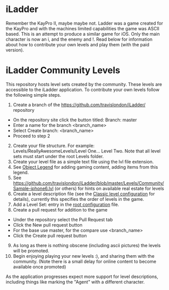 # iLadder

Remember the KayPro II, maybe maybe not.  Ladder was a game created for the KayPro and with the machines limited capabilities the game was ASCII based.  This is an attempt to produce a similar game for iOS.  Only the main character is now an i, and the enemy and !.  Read below for information about how to contribute your own levels and play them (with the paid version).

# iLadder Community Levels

This repository hosts level sets created by the community.  These levels are accessible to the iLadder application.  To contribute your own levels follow the following simple steps.

1. Create a branch of the https://github.com/travislondon/iLadder/ repository
  - On the repository site click the button titled: Branch: master
  - Enter a name for the branch <branch_name>
  - Select Create branch: <branch_name>
  - Proceed to step 2
2. Create your file structure.  For example: Levels/ReallyAwesomeLevels/Level One... Level Two.  Note that all level sets must start under the root Levels folder.
3. Create your level file as a simple text file using the lvl file extension.
4. See [Object Legend](https://github.com/travislondon/iLadder/blob/master/Game/ObjectLegend.md) for adding gaming content, adding items from this legend.
5. See https://github.com/travislondon/iLadder/blob/master/Levels/Community/Sample-iphone6.lvl (or others) for hints on available real estate for levels
6. Create a level description file (see the [Classic level configuration](https://github.com/travislondon/iLadder/blob/master/Levels/Classic/Classic.cfg) for details), currently this specifies the order of levels in the game.
7. Add a Level Set: <path to level> entry in the [root configuration](https://github.com/travislondon/iLadder/blob/master/LevelConfiguration.cfg) file.
8. Create a pull request for addition to the game
  - Under the repository select the Pull Request tab
  - Click the New pull request button
  - For the base use master, for the compare use <branch_name>
  - Click the Create pull request button
9. As long as there is nothing obscene (including ascii pictures) the levels will be promoted.
10. Begin enjoying playing your new levels :), and sharing them with the community.  (Note there is a small delay for online content to become available once promoted)

As the application progresses expect more support for level descriptions, including things like marking the "Agent" with a different character.
